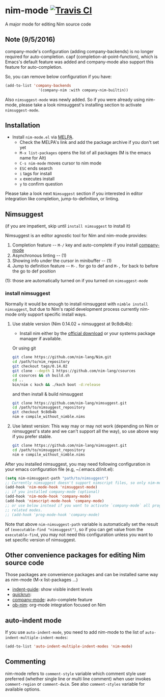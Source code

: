 nim-mode [![Travis CI](https://travis-ci.org/nim-lang/nim-mode.svg?branch=master)](https://travis-ci.org/nim-lang/nim-mode)
===========

A major mode for editing Nim source code

## Note (9/5/2016)
company-mode's configuration (adding company-backends) is no longer
required for auto-completion. capf (completion-at-point-function),
which is Emacs's default feature was added and company-mode also
support this feature for auto-completion.

So, you can remove below configuration if you have:

```lisp
(add-to-list 'company-backends
               '(company-nim :with company-nim-builtin))
```

Also `nimsuggest-mode` was newly added. So if you were already using
nim-mode, please take a look nimsuggest's installing section to
activate `nimsuggest-mode`.

## Installation

* Install `nim-mode.el` via [MELPA](https://melpa.org/#/getting-started).
  * Check the MELPA's link and add the package archive if you don't set yet
  * `M-x list-packages`  opens the list of all packages (M is the emacs name for Alt)
  * `C-s nim-mode`       moves cursor to nim mode
  * `ESC`                ends search
  * `i`                  tags for install
  * `x`                  executes install
  * `y`                  to confirm question

Please take a look next `Nimsuggest` section if you interested in
editor integration like completion, jump-to-definition, or linting.

## Nimsuggest
(if you are impatient, skip until `install nimsuggest` to install it)

Nimsuggest is an editor agnostic tool for Nim and nim-mode provides:

1. Completion feature -- `M-/` key and auto-complete if you install
   [company-mode](https://github.com/company-mode/company-mode)
2. Asynchronous linting -- (1)
3. Showing info under the cursor in minibuffer -- (1)
4. Jump to definition feature -- `M-.` for go to def and `M-,` for
   back to before the go to def position

(1): those are automatically turned on if you turned on `nimsuggest-mode`

### install nimsuggest

Normally it would be enough to install nimsuggest with `nimble install
nimsuggest`, but due to Nim's rapid development process currently
nim-mode only support specific install ways.


1. Use stable version (Nim 0.14.02 + nimsuggest at 9c8db4b):

   * Install nim either by the
     [official download](http://nim-lang.org/download.html) or your
     systems package manager if available.

    Or using git

   ```sh
   git clone https://github.com/nim-lang/Nim.git
   cd /path/to/nim_repository
   git checkout tags/0.14.02
   git clone --depth 1 https://github.com/nim-lang/csources
   cd csources && sh build.sh
   cd ..
   bin/nim c koch && ./koch boot -d:release
   ```

   and then install & build nimsuggest

   ```sh
   git clone https://github.com/nim-lang/nimsuggest.git
   cd /path/to/nimsuggest_repository
   git checkout 9c8db4b
   nim e compile_without_nimble.nims

   ```

2. Use latest version:
   This way may or may not work (depending on Nim or nimsuggest's
   state and we can't support all the way), so use above way
   if you prefer stable.
   ```sh
   git clone https://github.com/nim-lang/nimsuggest.git
   cd /path/to/nimsuggest_repository
   nim e compile_without_nimble.nims
   ```

After you installed nimsuggest, you may need following configuration in
your emacs configuration file (e.g, ~/.emacs.d/init.el):

```el
(setq nim-nimsuggest-path "path/to/nimsuggest")
;; Currently nimsuggest doesn't support nimscript files, so only nim-mode...
(add-hook 'nim-mode-hook 'nimsuggest-mode)
;; if you installed company-mode (optional)
(add-hook 'nim-mode-hook 'company-mode)
(add-hook 'nimscript-mode-hook 'company-mode)
;; or use below instead if you want to activate `company-mode` all programming
;; related modes.
;; (add-hook 'prog-mode-hook 'company-mode)
```

Note that above `nim-nimsuggest-path` variable is automatically set
the result of `(executable-find "nimsuggest")`, so if you can get
value from the `executable-find`, you may not need this
configuration unless you want to set specific version of nimsuggest.

## Other convenience packages for editing Nim source code

Those packages are convenience packages and can be installed same way
as nim-mode (M-x list-packages ...)

- [indent-guide](https://github.com/zk-phi/indent-guide): show visible indent levels
- [quickrun](https://github.com/syohex/emacs-quickrun):
- [company-mode](https://github.com/company-mode/company-mode): auto-complete feature
- [ob-nim](https://github.com/Lompik/ob-nim): org-mode integration focused on Nim

## auto-indent mode
If you use `auto-indent-mode`, you need to add nim-mode to the list of
`auto-indent-multiple-indent-modes`:
```el
(add-to-list 'auto-indent-multiple-indent-modes 'nim-mode)
```

## Commenting
nim-mode refers to `comment-style` variable which comment style user
preferred (whether single line or multi line comment) when user invokes
`comment-region` or `comment-dwim`. See also `comment-styles` variable
for available options.
